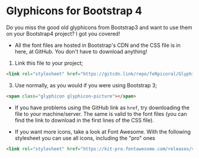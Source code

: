# Glyphicons for Bootstrap 4

 Do you miss the good old glyphicons from Bootstrap3 and want to use them on your Bootstrap4 project? I got you covered!

* All the font files are hosted in Bootstrap's CDN and the CSS file is in here, at GitHub. You don't have to download anything!

1. Link this file to your project;

 ```html
<link rel="stylesheet" href="https://gitcdn.link/repo/feRpicoral/GlyphiconsBootstrap4/master/glyphicons.css" type="text/css">
```
3. Use normally, as you would if you were using Bootstrap 3;

 ```html
<span class="glyphicon glyphicon-picture"></span>
```

* If you have problems using the GitHub link as `href`, try downloading the file to your machine/server. The same is valid to the font files (you can find the link to download in the first lines of the CSS file).

* If you want more icons, take a look at Font Awesome. With the following stylesheet you can use all icons, including the "pro" ones
````html
<link rel="stylesheet" href="https://kit-pro.fontawesome.com/releases/v5.11.2/css/pro.min.css" type="text/css">

